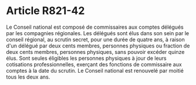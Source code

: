 # Article R821-42

Le Conseil national est composé de commissaires aux comptes délégués par les compagnies régionales.   Les délégués sont élus dans son sein par le conseil régional, au scrutin secret, pour une durée de quatre ans, à raison d'un délégué par deux cents membres, personnes physiques ou fraction de deux cents membres, personnes physiques, sans pouvoir excéder quinze élus. Sont seules éligibles les personnes physiques à jour de leurs cotisations professionnelles, exerçant des fonctions de commissaire aux comptes à la date du scrutin.   Le Conseil national est renouvelé par moitié tous les deux ans.